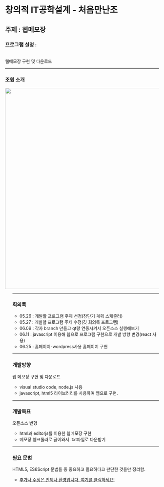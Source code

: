 창의적 IT공학설계 - 처음만난조
===================

## 주제 : 웹메모장
### 프로그램 설명 : 
<br> 웹메모장 구현 및 다운로드

<hr>

### 조원 소개
<div>
<img width="660" src = "https://user-images.githubusercontent.com/51588209/86402507-e47b3080-bce6-11ea-8a65-5763bf7fe9e8.png">
</div>


<ul>

<hr>

### 회의록
- 05.26 : 개발할 프로그램 주제 선정(장단기 계획 스케줄러)
- 05.27 : 개발할 프로그램 주제 수정(깃 회의록 프로그램)
- 06.09 : 각자 branch 만들고 qt랑 연동시켜서 오픈소스 실행해보기
- 06.11 : javascript 이용해 웹으로 프로그램 구현으로 개발 방향 변경(react 사용)
- 06.25 : 홈페이지-wordpress사용 홈페이지 구현


<hr>

### 개발방향
웹 메모장 구현 및 다운로드

- visual studio code, node.js 사용
- javascript, html5 라이브러리를 사용하여 웹으로 구현.

<hr>

### 개발목표
오픈소스 변형

- html과 editorjs를 이용한 웹메모장 구현
- 메모장 웹크롤러로 긁어와서 .txt파일로 다운받기

<hr>

### 필요 문법
HTML5, ES6Script 문법들 중 중요하고 필요하다고 판단한 것들만 정리함.
- <a href="https://github.com/IoTSecure/HTML5_ES6Script">추가나 수정은 언제나 환영입니다. 여기를 클릭하세요!</a>
